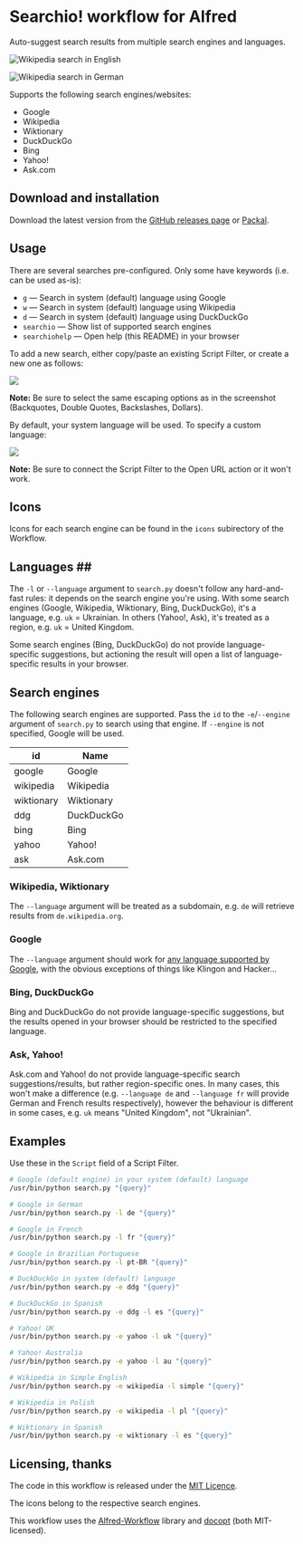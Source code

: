 # Searchio! workflow for Alfred #

Auto-suggest search results from multiple search engines and languages.

![Wikipedia search in English](screen3.png "Wikipedia search in English")

![Wikipedia search in German](screen4.png "Wikipedia search in German")

Supports the following search engines/websites:

- Google
- Wikipedia
- Wiktionary
- DuckDuckGo
- Bing
- Yahoo!
- Ask.com

## Download and installation ##

Download the latest version from the [GitHub releases page](https://github.com/deanishe/alfred-searchio/releases/latest) or [Packal](http://www.packal.org/workflow/searchio).

## Usage ##

There are several searches pre-configured. Only some have keywords (i.e. can be used as-is):

- `g` — Search in system (default) language using Google
- `w` — Search in system (default) language using Wikipedia
- `d` — Search in system (default) language using DuckDuckGo
- `searchio` — Show list of supported search engines
- `searchiohelp` — Open help (this README) in your browser

To add a new search, either copy/paste an existing Script Filter, or create a new one as follows:

![](screen1.png "")

**Note:** Be sure to select the same escaping options as in the screenshot (Backquotes, Double Quotes, Backslashes, Dollars).

By default, your system language will be used. To specify a custom language:

![](screen2.png "")

**Note:** Be sure to connect the Script Filter to the Open URL action or it won't work.

## Icons ##

Icons for each search engine can be found in the `icons` subirectory of the Workflow.

## Languages ##

The `-l` or `--language` argument to `search.py` doesn't follow any hard-and-fast rules: it depends on the search engine you're using. With some search engines (Google, Wikipedia, Wiktionary, Bing, DuckDuckGo), it's a language, e.g. `uk` = Ukrainian. In others (Yahoo!, Ask), it's treated as a region, e.g. `uk` = United Kingdom.

Some search engines (Bing, DuckDuckGo) do not provide language-specific suggestions, but actioning the result will open a list of language-specific results in your browser.

## Search engines ##

The following search engines are supported. Pass the `id` to the `-e`/`--engine` argument of `search.py` to search using that engine. If `--engine` is not specified, Google will be used.

|     id     |    Name    |
|------------|------------|
| google     | Google     |
| wikipedia  | Wikipedia  |
| wiktionary | Wiktionary |
| ddg        | DuckDuckGo |
| bing       | Bing       |
| yahoo      | Yahoo!     |
| ask        | Ask.com    |

### Wikipedia, Wiktionary ###

The `--language` argument will be treated as a subdomain, e.g. `de` will retrieve results from `de.wikipedia.org`.

### Google ###

The `--language` argument should work for [any language supported by Google](https://www.google.com/preferences#languages), with the obvious exceptions of things like Klingon and Hacker…

### Bing, DuckDuckGo ###

Bing and DuckDuckGo do not provide language-specific suggestions, but the results opened in your browser should be restricted to the specified language.

### Ask, Yahoo! ###

Ask.com and Yahoo! do not provide language-specific search suggestions/results, but rather region-specific ones. In many cases, this won't make a difference (e.g. `--language de` and `--language fr` will provide German and French results respectively), however the behaviour is different in some cases, e.g. `uk` means "United Kingdom", not "Ukrainian".

## Examples ##

Use these in the `Script` field of a Script Filter.

```bash
# Google (default engine) in your system (default) language
/usr/bin/python search.py "{query}"

# Google in German
/usr/bin/python search.py -l de "{query}"

# Google in French
/usr/bin/python search.py -l fr "{query}"

# Google in Brazilian Portuguese
/usr/bin/python search.py -l pt-BR "{query}"

# DuckDuckGo in system (default) language
/usr/bin/python search.py -e ddg "{query}"

# DuckDuckGo in Spanish
/usr/bin/python search.py -e ddg -l es "{query}"

# Yahoo! UK
/usr/bin/python search.py -e yahoo -l uk "{query}"

# Yahoo! Australia
/usr/bin/python search.py -e yahoo -l au "{query}"

# Wikipedia in Simple English
/usr/bin/python search.py -e wikipedia -l simple "{query}"

# Wikipedia in Polish
/usr/bin/python search.py -e wikipedia -l pl "{query}"

# Wiktionary in Spanish
/usr/bin/python search.py -e wiktionary -l es "{query}"
```

## Licensing, thanks ##

The code in this workflow is released under the [MIT Licence](http://opensource.org/licenses/MIT).

The icons belong to the respective search engines.

This workflow uses the [Alfred-Workflow](http://www.deanishe.net/alfred-workflow/) library and [docopt](http://docopt.org/) (both MIT-licensed).
